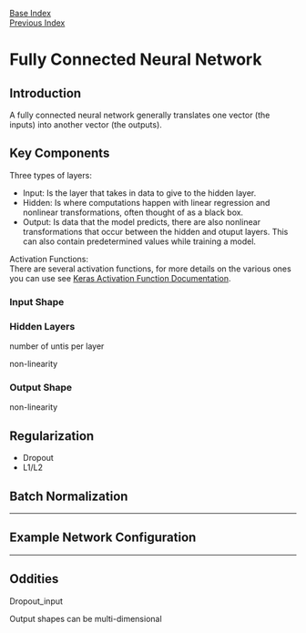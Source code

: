 [Base Index](../../index.md)  
[Previous Index](index.md)  
# Fully Connected Neural Network

## Introduction

A fully connected neural network generally translates one vector (the
inputs) into another vector (the outputs).

## Key Components

Three types of layers:  
- Input: Is the layer that takes in data to give to the hidden layer.  
- Hidden: Is where computations happen with linear regression and nonlinear transformations, often thought of as a black box.  
- Output: Is data that the model predicts, there are also nonlinear transformations that occur between the hidden and otuput layers. This can also contain predetermined values while training a model.

Activation Functions:  
There are several activation functions, for more details on the various ones you can use see [Keras Activation Function Documentation](https://keras.io/api/layers/activations/).

### Input Shape

### Hidden Layers

number of untis per layer

non-linearity


### Output Shape

non-linearity

## Regularization

- Dropout
- L1/L2

## Batch Normalization

___

## Example Network Configuration

___

## Oddities

Dropout_input

Output shapes can be multi-dimensional

